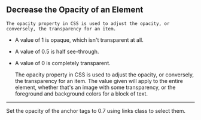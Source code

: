 ## Decrease the Opacity of an Element ##

    The opacity property in CSS is used to adjust the opacity, or conversely, the transparency for an item.

+ A value of 1 is opaque, which isn't transparent at all.
+ A value of 0.5 is half see-through.
+ A value of 0 is completely transparent.

    The opacity property in CSS is used to adjust the opacity, or conversely, the transparency for an item.
 The value given will apply to the entire element, whether that's an image with some transparency, or the foreground and background colors for a block of text.
 
<HR>
    Set the opacity of the anchor tags to 0.7 using links class to select them. </p>




